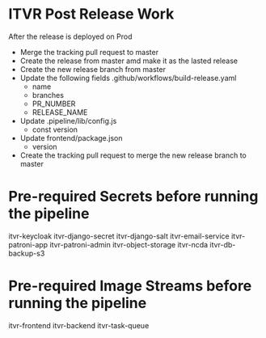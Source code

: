 
# ITVR Post Release Work
After the release is deployed on Prod
* Merge the tracking pull request to master
* Create the release from master amd make it as the lasted release 
* Create the new release branch from master
* Update the following fields .github/workflows/build-release.yaml
    * name
    * branches
    * PR_NUMBER
    * RELEASE_NAME
* Update .pipeline/lib/config.js
    * const version
* Update frontend/package.json
    * version
* Create the tracking pull request to merge the new release branch to master

# Pre-required Secrets before running the pipeline
itvr-keycloak
itvr-django-secret
itvr-django-salt
itvr-email-service
itvr-patroni-app
itvr-patroni-admin
itvr-object-storage
itvr-ncda
itvr-db-backup-s3

# Pre-required Image Streams before running the pipeline
itvr-frontend
itvr-backend
itvr-task-queue

